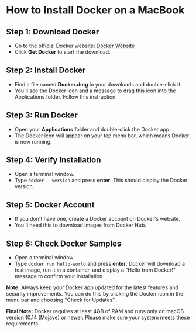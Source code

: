 
# How to Install Docker on a MacBook

## Step 1: Download Docker
- Go to the official Docker website: [Docker Website](https://www.docker.com/products/docker-desktop)
- Click **Get Docker** to start the download.

## Step 2: Install Docker
- Find a file named **Docker.dmg** in your downloads and double-click it.
- You'll see the Docker icon and a message to drag this icon into the Applications folder. Follow this instruction.

## Step 3: Run Docker
- Open your **Applications** folder and double-click the Docker app.
- The Docker icon will appear on your top menu bar, which means Docker is now running.

## Step 4: Verify Installation
- Open a terminal window.
- Type `docker --version` and press **enter**. This should display the Docker version.

## Step 5: Docker Account
- If you don't have one, create a Docker account on Docker's website.
- You'll need this to download images from Docker Hub. 

## Step 6: Check Docker Samples
- Open a terminal window.
- Type `docker run hello-world` and press **enter**. Docker will download a test image, run it in a container, and display a "Hello from Docker!" message to confirm your installation.

**Note:** Always keep your Docker app updated for the latest features and security improvements. You can do this by clicking the Docker icon in the menu bar and choosing "Check for Updates".

**Final Note:** Docker requires at least 4GB of RAM and runs only on macOS version 10.14 (Mojave) or newer. Please make sure your system meets these requirements.
